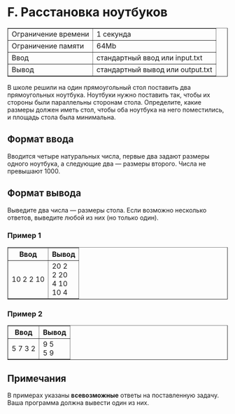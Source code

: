 <h1 class="title">F. Расстановка ноутбуков</h1>

<table class="test-description" border="1" style="border-collapse:collapse;" cellpadding="5">
	<tbody>
		<tr>
			<td>Ограничение времени</td>
			<td>1 секунда</td>
		<tr>
			<td>Ограничение памяти</td>
            <td>64Mb</td>
		</tr>
		<tr>
			<td>Ввод</td>
            <td>стандартный ввод или input.txt</td>
		</tr>
		<tr>
			<td>Вывод</td>
            <td>стандартный вывод или output.txt</td>
		</tr>
	</tbody>
</table>
<p>В школе решили на один прямоугольный стол поставить два прямоугольных ноутбука. Ноутбуки нужно поставить так, чтобы их стороны были параллельны сторонам стола. Определите, какие размеры должен иметь стол, чтобы оба ноутбука на него поместились, и площадь стола была минимальна.</p>

<h2>Формат ввода</h2>
<p>Вводится четыре натуральных числа, первые два задают размеры одного ноутбука, а следующие два — размеры второго. Числа не превышают 1000.</p>

<h2>Формат вывода</h2>
<p>Выведите два числа — размеры стола. Если возможно несколько ответов, выведите любой из них (но только один).</p>

<h3>Пример 1</h3>
<table class="in-out" border="1" style="border-collapse:collapse;" cellpadding="5">
      <thead>
         <tr>
            <th>Ввод</th>
            <th>Вывод</th>
         </tr>
      </thead>
	<tbody>
		<tr>
			<td>10 2 2 10</td>
			<td>20 2
                <br>2 20
                <br>4 10
                <br>10 4</td>
		</tr>
	</tbody>
</table>
<h3>Пример 2</h3>
<table class="in-out" border="1" style="border-collapse:collapse;" cellpadding="5">
      <thead>
         <tr>
            <th>Ввод</th>
            <th>Вывод</th>
         </tr>
      </thead>
	<tbody>
		<tr>
			<td>5 7 3 2</td>
			<td>9 5
                <br>5 9</td>
		</tr>
	</tbody>
</table>

<h2>Примечания</h2>
<p>В примерах указаны <b>всевозможные</b> ответы на поставленную задачу. Ваша программа должна вывести один из них.</p>